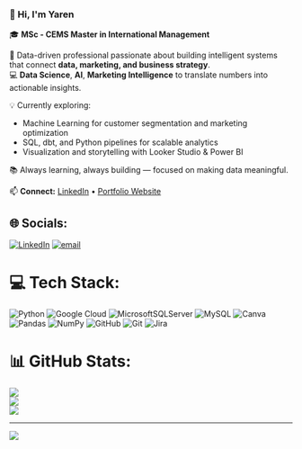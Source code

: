 ### 👋 Hi, I'm Yaren

🎓 **MSc - CEMS Master in International Management**

🧠 Data-driven professional passionate about building intelligent systems that connect **data, marketing, and business strategy**.  
💻 **Data Science**, **AI**, **Marketing Intelligence** to translate numbers into actionable insights.

💡 Currently exploring:
- Machine Learning for customer segmentation and marketing optimization  
- SQL, dbt, and Python pipelines for scalable analytics  
- Visualization and storytelling with Looker Studio & Power BI  

📚 Always learning, always building — focused on making data meaningful.  

📫 **Connect:** [LinkedIn](https://www.linkedin.com/in/yareneren1/) • [Portfolio Website](https://itsyeren.github.io/)

  

## 🌐 Socials:
[![LinkedIn](https://img.shields.io/badge/LinkedIn-%230077B5.svg?logo=linkedin&logoColor=white)](https://linkedin.com/in/https://www.linkedin.com/in/yareneren1/) [![email](https://img.shields.io/badge/Email-D14836?logo=gmail&logoColor=white)](mailto:itsyeren@gmail.com) 

# 💻 Tech Stack:
![Python](https://img.shields.io/badge/python-3670A0?style=for-the-badge&logo=python&logoColor=ffdd54) ![Google Cloud](https://img.shields.io/badge/GoogleCloud-%234285F4.svg?style=for-the-badge&logo=google-cloud&logoColor=white) ![MicrosoftSQLServer](https://img.shields.io/badge/Microsoft%20SQL%20Server-CC2927?style=for-the-badge&logo=microsoft%20sql%20server&logoColor=white) ![MySQL](https://img.shields.io/badge/mysql-4479A1.svg?style=for-the-badge&logo=mysql&logoColor=white) ![Canva](https://img.shields.io/badge/Canva-%2300C4CC.svg?style=for-the-badge&logo=Canva&logoColor=white) ![Pandas](https://img.shields.io/badge/pandas-%23150458.svg?style=for-the-badge&logo=pandas&logoColor=white) ![NumPy](https://img.shields.io/badge/numpy-%23013243.svg?style=for-the-badge&logo=numpy&logoColor=white) ![GitHub](https://img.shields.io/badge/github-%23121011.svg?style=for-the-badge&logo=github&logoColor=white) ![Git](https://img.shields.io/badge/git-%23F05033.svg?style=for-the-badge&logo=git&logoColor=white) ![Jira](https://img.shields.io/badge/jira-%230A0FFF.svg?style=for-the-badge&logo=jira&logoColor=white)
# 📊 GitHub Stats:
![](https://github-readme-stats.vercel.app/api?username=itsyeren&theme=dark&hide_border=false&include_all_commits=false&count_private=false)<br/>
![](https://nirzak-streak-stats.vercel.app/?user=itsyeren&theme=dark&hide_border=false)<br/>
![](https://github-readme-stats.vercel.app/api/top-langs/?username=itsyeren&theme=dark&hide_border=false&include_all_commits=false&count_private=false&layout=compact)

---
[![](https://visitcount.itsvg.in/api?id=itsyeren&icon=0&color=0)](https://visitcount.itsvg.in)

<!-- Proudly created with GPRM ( https://gprm.itsvg.in ) -->
